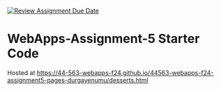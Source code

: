 [![Review Assignment Due Date](https://classroom.github.com/assets/deadline-readme-button-22041afd0340ce965d47ae6ef1cefeee28c7c493a6346c4f15d667ab976d596c.svg)](https://classroom.github.com/a/Fgj5xuSQ)
# WebApps-Assignment-5 Starter Code
Hosted at https://44-563-webapps-f24.github.io/44563-webapps-f24-assignment5-pages-durgayenumu/desserts.html
